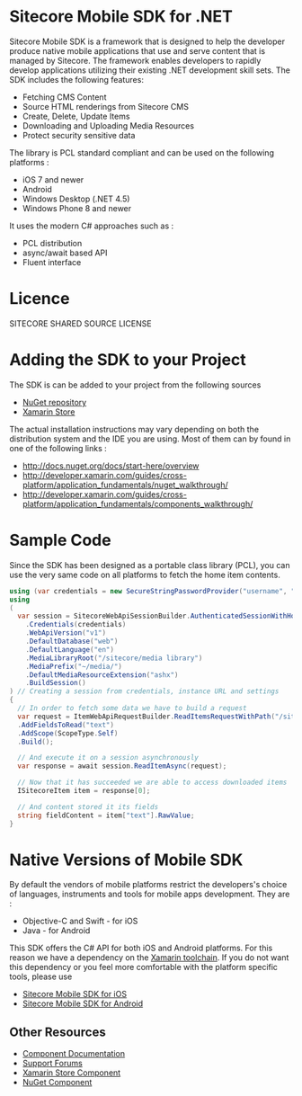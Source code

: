 Sitecore Mobile SDK for .NET
========

Sitecore Mobile SDK is a framework that is designed to help the developer produce native mobile applications that use and serve content that is managed by Sitecore. The framework enables developers to rapidly develop applications utilizing their existing .NET development skill sets. 
The SDK includes the following features:

* Fetching CMS Content
* Source HTML renderings from Sitecore CMS
* Create, Delete, Update Items
* Downloading and Uploading Media Resources
* Protect security sensitive data



The library is PCL standard compliant and can be used on the following platforms :

* iOS 7 and newer
* Android
* Windows Desktop (.NET 4.5)
* Windows Phone 8 and newer


It uses the modern C# approaches such as :
* PCL distribution
* async/await based API
* Fluent interface



# Licence
SITECORE SHARED SOURCE LICENSE


# Adding the SDK to your Project
The SDK is can be added to your project from the following sources 

* [NuGet repository](https://www.nuget.org)
* [Xamarin Store](https://components.xamarin.com)

The actual installation instructions may vary depending on both the distribution system and the IDE you are using. Most of them can by found in one of the following links :

* http://docs.nuget.org/docs/start-here/overview
* http://developer.xamarin.com/guides/cross-platform/application_fundamentals/nuget_walkthrough/
* http://developer.xamarin.com/guides/cross-platform/application_fundamentals/components_walkthrough/



# Sample Code
Since the SDK has been designed as a portable class library (PCL), you can use the very same code on all platforms to fetch the home item contents. 

```csharp
using (var credentials = new SecureStringPasswordProvider("username", "password")) // providing secure credentials
using 
(
  var session = SitecoreWebApiSessionBuilder.AuthenticatedSessionWithHost(instanceUrl)
    .Credentials(credentials)
    .WebApiVersion("v1")
    .DefaultDatabase("web")
    .DefaultLanguage("en")
    .MediaLibraryRoot("/sitecore/media library")
    .MediaPrefix("~/media/")
    .DefaultMediaResourceExtension("ashx")
    .BuildSession()
) // Creating a session from credentials, instance URL and settings
{
  // In order to fetch some data we have to build a request
  var request = ItemWebApiRequestBuilder.ReadItemsRequestWithPath("/sitecore/content/home")
  .AddFieldsToRead("text")
  .AddScope(ScopeType.Self)
  .Build();

  // And execute it on a session asynchronously
  var response = await session.ReadItemAsync(request);

  // Now that it has succeeded we are able to access downloaded items
  ISitecoreItem item = response[0];

  // And content stored it its fields
  string fieldContent = item["text"].RawValue;
}
```

# Native Versions of Mobile SDK
By default the vendors of mobile platforms restrict the developers's choice of languages, instruments and tools for mobile apps development. 
They are : 

* Objective-C and Swift - for iOS
* Java - for Android 

This SDK offers the C# API for both iOS and Android platforms. For this reason we have a dependency on the [Xamarin toolchain](http://xamarin.com/platform). If you do not want this dependency or you feel more comfortable with the platform specific tools, please use 

* [Sitecore Mobile SDK for iOS](https://github.com/sitecore/sitecore-ios-sdk/)
* [Sitecore Mobile SDK for Android](https://github.com/sitecore/sitecore-android-sdk/)



## Other Resources

* [Component Documentation](N/A)
* [Support Forums](http://sdn.sitecore.net/Forum.aspx?)
* [Xamarin Store Component](N/A)
* [NuGet Component](N/A)

